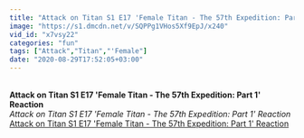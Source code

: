 ```yaml
---
title: "Attack on Titan S1 E17 'Female Titan - The 57th Expedition: Part 1' Reaction"
image: "https://s1.dmcdn.net/v/SQPPg1VHos5Xf9EpJ/x240"
vid_id: "x7vsy22"
categories: "fun"
tags: ["Attack","Titan","'Female"]
date: "2020-08-29T17:52:05+03:00"
---
```

<br><b>Attack on Titan S1 E17 'Female Titan - The 57th Expedition: Part 1' Reaction</b><br> <i>Attack on Titan S1 E17 'Female Titan - The 57th Expedition: Part 1' Reaction</i><br> <u>Attack on Titan S1 E17 'Female Titan - The 57th Expedition: Part 1' Reaction</u>
